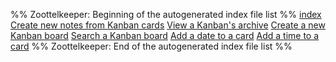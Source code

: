 %% Zoottelkeeper: Beginning of the autogenerated index file list  %%
[index](index.md)
[Create new notes from Kanban cards](Create%20new%20notes%20from%20Kanban%20cards.md)
[View a Kanban's archive](View%20a%20Kanban's%20archive.md)
[Create a new Kanban board](Create%20a%20new%20Kanban%20board.md)
[Search a Kanban board](Search%20a%20Kanban%20board.md)
[Add a date to a card](Add%20a%20date%20to%20a%20card.md)
[Add a time to a card](Add%20a%20time%20to%20a%20card.md)
%% Zoottelkeeper: End of the autogenerated index file list  %%
